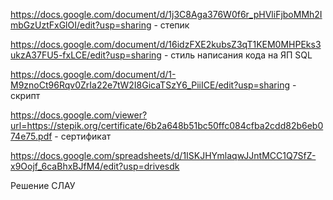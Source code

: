 
https://docs.google.com/document/d/1j3C8Aga376W0f6r_pHVliFjboMMh2ImbGzUztFxGlOI/edit?usp=sharing - степик

https://docs.google.com/document/d/16idzFXE2kubsZ3qT1KEM0MHPEks3ukzA37FU5-fxLCE/edit?usp=sharing  - стиль написания кода на ЯП SQL


https://docs.google.com/document/d/1-M9znoCt96Rqv0ZrIa22e7tW2I8GicaTSzY6_PiiICE/edit?usp=sharing   -  скрипт

https://docs.google.com/viewer?url=https://stepik.org/certificate/6b2a648b51bc50ffc084cfba2cdd82b6eb074e75.pdf - сертификат



https://docs.google.com/spreadsheets/d/1ISKJHYmlaqwJJntMCC1Q7SfZ-x9Oojf_6caBhxBJfM4/edit?usp=drivesdk

Решение СЛАУ
